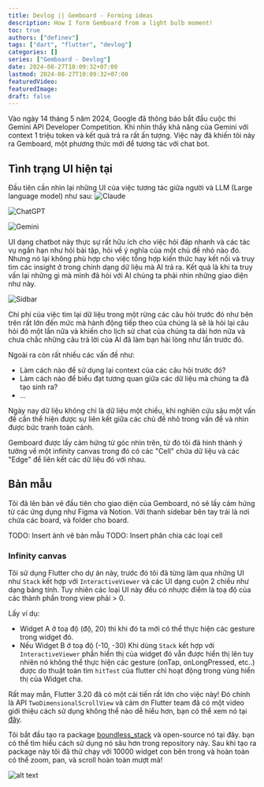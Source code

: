 ```yaml
---
title: Devlog || Gemboard - Forming ideas
description: How I form Gemboard from a light bulb moment! 
toc: true
authors: ["definev"]
tags: ["dart", "flutter", "devlog"]
categories: []
series: ["Gemboard - Devlog"]
date: 2024-08-27T10:09:32+07:00
lastmod: 2024-08-27T10:09:32+07:00
featuredVideo:
featuredImage:
draft: false
---
```


Vào ngày 14 tháng 5 năm 2024, Google đã thông báo bắt đầu cuộc thi Gemini API Developer Competition.
Khi nhìn thấy khả năng của Gemini với context 1 triệu token và kết quả trả ra rất ấn tượng.
Việc này đã khiến tôi nảy ra Gemboard, một phương thức mới để tương tác với chat bot.

## Tình trạng UI hiện tại

Đầu tiên cần nhìn lại những UI của việc tương tác giữa người và LLM (Large language model) như sau:
![Claude](images/claude_chat.png)

![ChatGPT](images/chatgpt_chat.png)

![Gemini](images/gemini_chat.png)

UI dạng chatbot này thực sự rất hữu ích cho việc hỏi đáp nhanh và các tác vụ ngắn hạn như hỏi bài tập, hỏi về ý nghĩa của một chủ đề nhỏ nào đó. Nhưng nó lại không phù hợp cho việc tổng hợp kiến thức hay kết nối và truy tìm các insight ở trong chính dạng dữ liệu mà AI trả ra. Kết quả là khi ta truy vấn lại những gì mà mình đã hỏi với AI chúng ta phải nhìn những giao diện như này.

![Sidbar](images/sidebar.png)

Chi phí của việc tìm lại dữ liệu trong một rừng các câu hỏi trước đó như bên trên rất lớn đến mức mà hành động tiếp theo của chúng là sẽ là hỏi lại câu hỏi đó một lần nữa và khiến cho lịch sử chat của chúng ta dài hơn nữa và chưa chắc những câu trả lời của AI đã làm bạn hài lòng như lần trước đó.

Ngoài ra còn rất nhiều các vấn đề như:
- Làm cách nào để sử dụng lại context của các câu hỏi trước đó?
- Làm cách nào để biểu đạt tương quan giữa các dữ liệu mà chúng ta đã tạo sinh ra?
- ...

Ngày nay dữ liệu không chỉ là dữ liệu một chiều, khi nghiên cứu sâu một vấn đề cần thể hiện được sự liên kết giữa các chủ đề nhỏ trong vấn đề và nhìn được bức tranh toàn cảnh.

Gemboard được lấy cảm hứng từ góc nhìn trên, từ đó tôi đã hình thành ý tưởng về một infinity canvas trong đó có các "Cell" chứa dữ liệu và các "Edge" để liên kết các dữ liệu đó với nhau.

## Bản mẫu

Tôi đã lên bản vẽ đầu tiên cho giao diện của Gemboard, nó sẽ lấy cảm hứng từ các ứng dụng như Figma và Notion. Với thanh sidebar bên tay trái là nơi chứa các board, và folder cho board. 

TODO: Insert ảnh vẽ bản mẫu
TODO: Insert phân chia các loại cell

### Infinity canvas

Tôi sử dụng Flutter cho dự án này, trước đó tôi đã từng làm qua những UI như `Stack` kết hợp với `InteractiveViewer` và các UI dạng cuộn 2 chiều như dạng bảng tính. Tuy nhiên các loại UI này đều có nhược điểm là toạ độ của các thành phần trong view phải > 0.

Lấy ví dụ:
- Widget A ở toạ độ (độ, 20) thì khi đó ta mới có thể thực hiện các gesture trong widget đó.
- Nếu Widget B ở toạ độ (-10, -30) Khi dùng `Stack` kết hợp với `InteractiveViewer` phần hiển thị của widget đó vẫn được hiển thị lên tuy nhiên nó không thể thực hiện các gesture (onTap, onLongPressed, etc..) được do thuật toán tìm `hitTest` của flutter chỉ hoạt động trong vùng hiển thị của Widget cha.


Rất may mắn, Flutter 3.20 đã có một cải tiến rất lớn cho việc này! Đó chính là API `TwoDimensionalScrollView` và cảm ơn Flutter team đã có một video giới thiệu cách sử dụng không thể nào dễ hiểu hơn, bạn có thể xem nó tại [đây](https://www.youtube.com/watch?v=ppEdTo-VGcg).

Tôi bắt đầu tạo ra package [boundless_stack](https://github.com/definev/boundless_stack) và open-source nó tại đây. bạn có thể tìm hiểu cách sử dụng nó sâu hơn trong repository này. Sau khi tạo ra package này tôi đã thử chạy với 10000 widget con bên trong và hoàn toàn có thể zoom, pan, và scroll hoàn toàn mượt mà!

![alt text](images/sample_boundless_stack.png)

